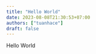```yaml
---
title: "Hello World"
date: 2023-08-08T21:30:53+07:00
authors: ["tuanhace"]
draft: false
---
```


Hello World
